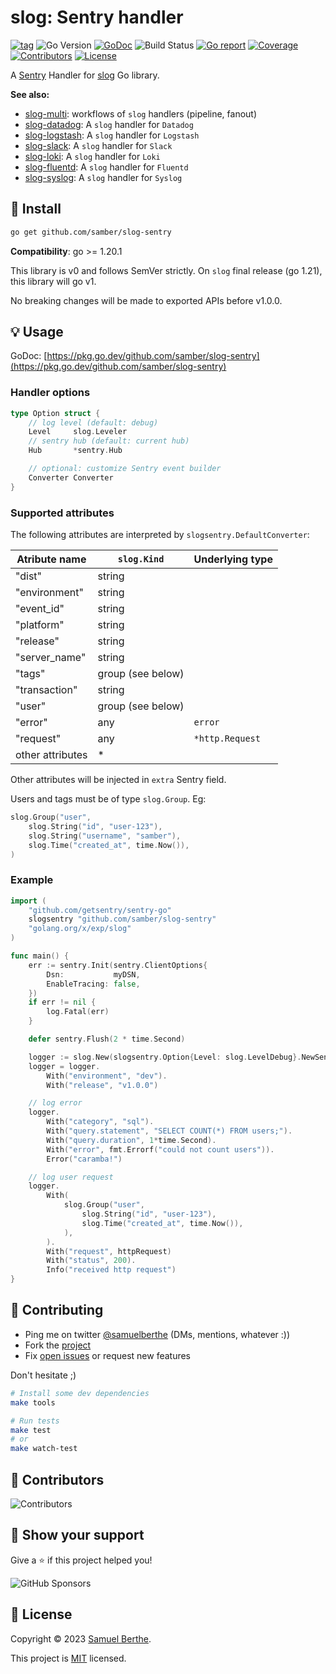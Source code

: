 
# slog: Sentry handler

[![tag](https://img.shields.io/github/tag/samber/slog-sentry.svg)](https://github.com/samber/slog-sentry/releases)
![Go Version](https://img.shields.io/badge/Go-%3E%3D%201.20.1-%23007d9c)
[![GoDoc](https://godoc.org/github.com/samber/slog-sentry?status.svg)](https://pkg.go.dev/github.com/samber/slog-sentry)
![Build Status](https://github.com/samber/slog-sentry/actions/workflows/test.yml/badge.svg)
[![Go report](https://goreportcard.com/badge/github.com/samber/slog-sentry)](https://goreportcard.com/report/github.com/samber/slog-sentry)
[![Coverage](https://img.shields.io/codecov/c/github/samber/slog-sentry)](https://codecov.io/gh/samber/slog-sentry)
[![Contributors](https://img.shields.io/github/contributors/samber/slog-sentry)](https://github.com/samber/slog-sentry/graphs/contributors)
[![License](https://img.shields.io/github/license/samber/slog-sentry)](./LICENSE)

A [Sentry](https://sentry.io) Handler for [slog](https://pkg.go.dev/golang.org/x/exp/slog) Go library.

**See also:**

- [slog-multi](https://github.com/samber/slog-multi): workflows of `slog` handlers (pipeline, fanout)
- [slog-datadog](https://github.com/samber/slog-datadog): A `slog` handler for `Datadog`
- [slog-logstash](https://github.com/samber/slog-logstash): A `slog` handler for `Logstash`
- [slog-slack](https://github.com/samber/slog-slack): A `slog` handler for `Slack`
- [slog-loki](https://github.com/samber/slog-loki): A `slog` handler for `Loki`
- [slog-fluentd](https://github.com/samber/slog-fluentd): A `slog` handler for `Fluentd`
- [slog-syslog](https://github.com/samber/slog-syslog): A `slog` handler for `Syslog`

## 🚀 Install

```sh
go get github.com/samber/slog-sentry
```

**Compatibility**: go >= 1.20.1

This library is v0 and follows SemVer strictly. On `slog` final release (go 1.21), this library will go v1.

No breaking changes will be made to exported APIs before v1.0.0.

## 💡 Usage

GoDoc: [https://pkg.go.dev/github.com/samber/slog-sentry](https://pkg.go.dev/github.com/samber/slog-sentry)

### Handler options

```go
type Option struct {
    // log level (default: debug)
	Level     slog.Leveler
    // sentry hub (default: current hub)
	Hub       *sentry.Hub

    // optional: customize Sentry event builder
	Converter Converter
}
```

### Supported attributes

The following attributes are interpreted by `slogsentry.DefaultConverter`:

| Atribute name    | `slog.Kind`       | Underlying type |
| ---------------- | ----------------- | --------------- |
| "dist"           | string            |                 |
| "environment"    | string            |                 |
| "event_id"       | string            |                 |
| "platform"       | string            |                 |
| "release"        | string            |                 |
| "server_name"    | string            |                 |
| "tags"           | group (see below) |                 |
| "transaction"    | string            |                 |
| "user"           | group (see below) |                 |
| "error"          | any               | `error`         |
| "request"        | any               | `*http.Request` |
| other attributes | *                 |                 |

Other attributes will be injected in `extra` Sentry field.

Users and tags must be of type `slog.Group`. Eg:

```go
slog.Group("user",
    slog.String("id", "user-123"),
    slog.String("username", "samber"),
    slog.Time("created_at", time.Now()),
)
```

### Example

```go
import (
	"github.com/getsentry/sentry-go"
	slogsentry "github.com/samber/slog-sentry"
	"golang.org/x/exp/slog"
)

func main() {
    err := sentry.Init(sentry.ClientOptions{
        Dsn:           myDSN,
        EnableTracing: false,
    })
    if err != nil {
        log.Fatal(err)
    }

    defer sentry.Flush(2 * time.Second)

    logger := slog.New(slogsentry.Option{Level: slog.LevelDebug}.NewSentryHandler())
    logger = logger.
        With("environment", "dev").
        With("release", "v1.0.0")

    // log error
    logger.
        With("category", "sql").
        With("query.statement", "SELECT COUNT(*) FROM users;").
        With("query.duration", 1*time.Second).
        With("error", fmt.Errorf("could not count users")).
        Error("caramba!")

    // log user request
    logger.
        With(
            slog.Group("user",
                slog.String("id", "user-123"),
                slog.Time("created_at", time.Now()),
            ),
        ).
        With("request", httpRequest)
        With("status", 200).
        Info("received http request")
}
```

## 🤝 Contributing

- Ping me on twitter [@samuelberthe](https://twitter.com/samuelberthe) (DMs, mentions, whatever :))
- Fork the [project](https://github.com/samber/slog-sentry)
- Fix [open issues](https://github.com/samber/slog-sentry/issues) or request new features

Don't hesitate ;)

```bash
# Install some dev dependencies
make tools

# Run tests
make test
# or
make watch-test
```

## 👤 Contributors

![Contributors](https://contrib.rocks/image?repo=samber/slog-sentry)

## 💫 Show your support

Give a ⭐️ if this project helped you!

![GitHub Sponsors](https://img.shields.io/github/sponsors/samber?style=for-the-badge)

## 📝 License

Copyright © 2023 [Samuel Berthe](https://github.com/samber).

This project is [MIT](./LICENSE) licensed.
